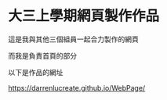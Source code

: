 # 大三上學期網頁製作作品

這是我與其他三個組員一起合力製作的網頁  

而我是負責首頁的部分

以下是作品的網址

https://darrenlucreate.github.io/WebPage/
